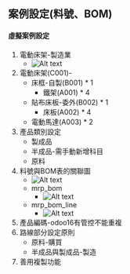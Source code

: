 ## 案例設定(料號、BOM)
#### 虛擬案例設定
1. 電動床架-製造業
   + ![Alt text](https://github.com/ksharry/odoo-repository/blob/main/pic/A2101.png?raw=true)
2. 電動床架(C001)-
   + 床框-自製(B001) * 1
     + 鐵架(A001) * 4
   + 貼布床板-委外(B002) * 1
     + 床板(A002) * 4 
   + 電動馬達(A003) * 2
3. 產品類別設定
   + 製成品
   + 半成品-需手動新增科目
   + 原料
4. 料號與BOM表的關聯圖
   + ![Alt text](https://github.com/ksharry/odoo-repository/blob/main/pic/A2104.png?raw=true)
   + mrp_bom
     + ![Alt text](https://github.com/ksharry/odoo-repository/blob/main/pic/A2102.png?raw=true)
   + mrp_bom_line
     + ![Alt text](https://github.com/ksharry/odoo-repository/blob/main/pic/A2103.png?raw=true)
5. 產品編碼-odoo16有管控不能重複
6. 路線部分設定原則
   + 原料-購買
   + 半成品與製成品-製造
7. 善用複製功能
